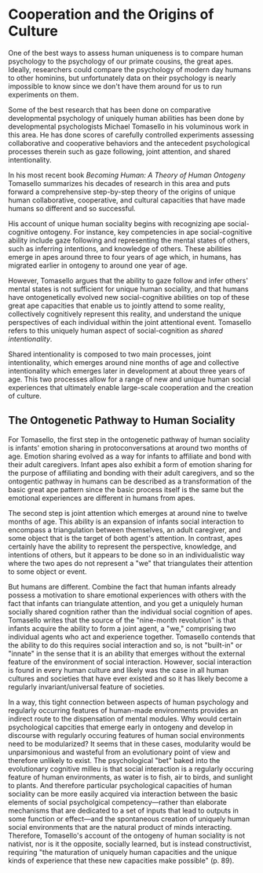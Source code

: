 # Cooperation and the Origins of Culture

One of the best ways to assess human uniqueness is to compare human psychology to the psychology of our primate cousins, the great apes. Ideally, researchers could compare the psychology of modern day humans to other hominins, but unfortunately data on their psychology is nearly impossible to know since we don't have them around for us to run experiments on them. 

Some of the best research that has been done on comparative developmental psychology of uniquely human abilities has been done by developmental psychologists Michael Tomasello in his voluminous work in this area. He has done scores of carefully controlled experiments assessing collaborative and cooperative behaviors and the antecedent psychological processes therein such as gaze following, joint attention, and shared intentionality. 

In his most recent book _Becoming Human: A Theory of Human Ontogeny_ Tomasello summarizes his decades of research in this area and puts forward a comprehensive step-by-step theory of the origins of unique human collaborative, cooperative, and cultural capacities that have made humans so different and so successful. 

His account of unique human sociality begins with recognizing ape social-cognitive ontogeny. For instance, key competencies in ape social-cognitive ability include gaze following and representing the mental states of others, such as inferring intentions, and knowledge of others. These abilities emerge in apes around three to four years of age which, in humans, has migrated earlier in ontogeny to around one year of age. 

However, Tomasello argues that the ability to gaze follow and infer others' mental states is not sufficient for unique human sociality, and that humans have ontogenetically evolved new social-cognitive abilities on top of these great ape capacities that enable us to jointly attend to some reality, collectively cognitively represent this reality, and understand the unique perspectives of each individual within the joint attentional event. Tomasello refers to this uniquely human aspect of social-cognition as _shared intentionality_.

Shared intentionality is composed to two main processes, joint intentionality, which emerges around nine months of age and collective intentionality which emerges later in development at about three years of age. This two processes allow for a range of new and unique human social experiences that ultimately enable large-scale cooperation and the creation of culture. 

## The Ontogenetic Pathway to Human Sociality

For Tomasello, the first step in the ontogenetic pathway of human sociality is infants' emotion sharing in protoconversations at around two months of age. Emotion sharing evolved as a way for infants to affiliate and bond with their adult caregivers. Infant apes also exhibit a form of emotion sharing for the purpose of affiliating and bonding with their adult caregivers, and so the ontogentic pathway in humans can be described as a transformation of the basic great ape pattern since the basic process itself is the same but the emotional experiences are different in humans from apes. 

The second step is joint attention which emerges at around nine to twelve months of age. This ability is an expansion of infants social interaction to encompass a triangulation between themselves, an adult caregiver, and some object that is the target of both agent's attention. In contrast, apes certainly have the ability to represent the perspective, knowledge, and intentions of others, but it appears to be done so in an individualistic way where the two apes do not represent a "we" that triangulates their attention to some object or event. 

But humans are different. Combine the fact that human infants already possess a motivation to share emotional experiences with others with the fact that infants can triangulate attention, and you get a uniqulely human socially shared cognition rather than the individual social cognition of apes. Tomasello writes that the source of the "nine-month revolution" is that infants acquire the ability to form a joint agent, a "we," comprising two individual agents who act and experience together. Tomasello contends that the ability to do this requires social interaction and so, is not "built-in" or "innate" in the sense that it is an ability that emerges without the external feature of the environment of social interaction. However, social interaction is found in every human culture and likely was the case in all human cultures and societies that have ever existed and so it has likely become a regularly invariant/universal feature of societies. 

In a way, this tight connection between aspects of human psychology and regularly occurring features of human-made environments provides an indirect route to the dispensation of mental modules. Why would certain psychological capcities that emerge early in ontogeny and develop in discourse with regularly occuring features of human social environments need to be modularized? It seems that in these cases, modularity would be unparsimonious and wasteful from an evolutionary point of view and therefore unlikely to exist. The psychological "bet" baked into the evolutionary cognitive milleu is that social interaction is a regularly occuring feature of human environments, as water is to fish, air to birds, and sunlight to plants. And therefore particular psychological capacities of human sociality can be more easily acquired via interaction between the basic elements of social psycholgical competency—rather than elaborate mechanisms that are dedicated to a set of inputs that lead to outputs in some function or effect—and the spontaneous creation of uniquely human social environments that are the natural product of minds interacting. Therefore, Tomasello's account of the ontogeny of human sociality is not nativist, nor is it the opposite, socially learned, but is instead constructivist, requiring "the maturation of uniquely human capacities and the unique kinds of experience that these new capacities make possible" (p. 89). 

